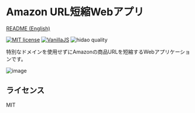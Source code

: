 # Amazon URL短縮Webアプリ

[README (English)](README.md)

[![MIT license](https://img.shields.io/badge/license-MIT-blue.svg?style=flat)](LICENSE.md)
[![VanillaJS](https://img.shields.io/badge/Framework-VanillaJS-blue.svg)](https://nodejs.org/ja/)
![hidao quality](https://img.shields.io/badge/hidao-quality-orange.svg)

特別なドメインを使用せずにAmazonの商品URLを短縮するWebアプリケーションです。

![image](https://github.com/hidao80/amazon-url-shortener/assets/8155294/009d9799-45b7-4d5c-9cfd-0a8cc99c636c)

## ライセンス

MIT
